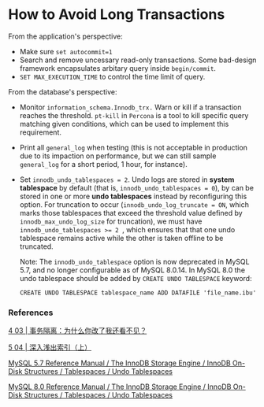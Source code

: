 # How to Avoid Long Transactions

From the application's perspective:

- Make sure `set autocommit=1`
- Search and remove uncessary read-only transactions. Some bad-design framework encapsulates arbitary query inside `begin/commit`.
- `SET MAX_EXECUTION_TIME` to control the time limit of query.

From the database's perspective:

- Monitor `information_schema.Innodb_trx.` Warn or kill if a transaction reaches the threshold. `pt-kill` in `Percona` is a tool to kill specific query matching given conditions, which can be used to implement this requirement.

- Print all `general_log` when testing (this is not acceptable in production due to its impaction on performance, but we can still sample `general_log` for a short period, 1 hour, for instance).

- Set `innodb_undo_tablespaces = 2`. Undo logs are stored in **system tablespace** by default (that is, `innodb_undo_tablespaces = 0`), by can be stored in one or more **undo tablespaces** instead by reconfiguring this option. For truncation to occur (`innodb_undo_log_truncate = ON`, which marks those tablespaces that exceed the threshold value defined by `innodb_max_undo_log_size` for truncation), we must have `innodb_undo_tablespaces >= 2 `, which ensures that that one undo tablespace remains active while the other is taken offline to be truncated.

  Note: The `innodb_undo_tablespace` option is now deprecated in MySQL 5.7, and no longer configurable as of MySQL 8.0.14. In MySQL 8.0 the undo tablespace should be added by `CREATE UNDO TABLESPACE` keyword:

  ```mysql
  CREATE UNDO TABLESPACE tablespace_name ADD DATAFILE 'file_name.ibu'
  ```





### References

[4 03 | 事务隔离：为什么你改了我还看不见？](https://km.sankuai.com/page/461718615)

[5 04 | 深入浅出索引（上）](https://km.sankuai.com/page/461569594)

[MySQL 5.7 Reference Manual  /  The InnoDB Storage Engine  /  InnoDB On-Disk Structures  /  Tablespaces  /  Undo Tablespaces](https://dev.mysql.com/doc/refman/5.7/en/innodb-undo-tablespaces.html#truncate-undo-tablespace)

[MySQL 8.0 Reference Manual  /  The InnoDB Storage Engine  /  InnoDB On-Disk Structures  /  Tablespaces  /  Undo Tablespaces](https://dev.mysql.com/doc/refman/8.0/en/innodb-undo-tablespaces.html)

